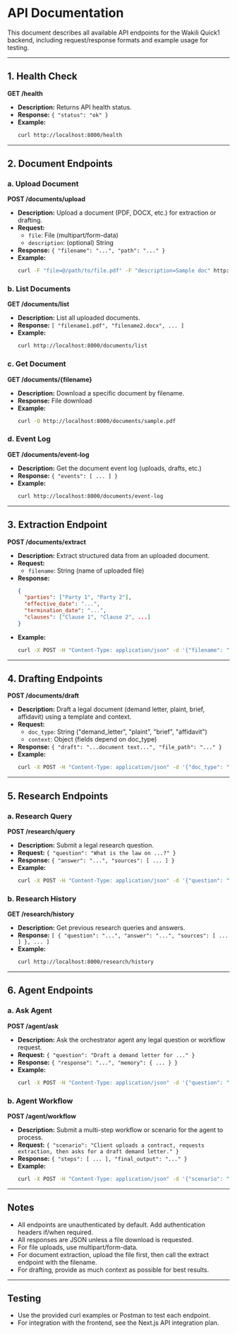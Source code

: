 # API Documentation

This document describes all available API endpoints for the Wakili Quick1 backend, including request/response formats and example usage for testing.

---

## 1. Health Check

**GET /health**

- **Description:** Returns API health status.
- **Response:** `{ "status": "ok" }`
- **Example:**
  ```bash
  curl http://localhost:8000/health
  ```

---

## 2. Document Endpoints

### a. Upload Document

**POST /documents/upload**

- **Description:** Upload a document (PDF, DOCX, etc.) for extraction or drafting.
- **Request:**
  - `file`: File (multipart/form-data)
  - `description`: (optional) String
- **Response:** `{ "filename": "...", "path": "..." }`
- **Example:**
  ```bash
  curl -F "file=@/path/to/file.pdf" -F "description=Sample doc" http://localhost:8000/documents/upload
  ```

### b. List Documents

**GET /documents/list**

- **Description:** List all uploaded documents.
- **Response:** `[ "filename1.pdf", "filename2.docx", ... ]`
- **Example:**
  ```bash
  curl http://localhost:8000/documents/list
  ```

### c. Get Document

**GET /documents/{filename}**

- **Description:** Download a specific document by filename.
- **Response:** File download
- **Example:**
  ```bash
  curl -O http://localhost:8000/documents/sample.pdf
  ```

### d. Event Log

**GET /documents/event-log**

- **Description:** Get the document event log (uploads, drafts, etc.)
- **Response:** `{ "events": [ ... ] }`
- **Example:**
  ```bash
  curl http://localhost:8000/documents/event-log
  ```

---

## 3. Extraction Endpoint

**POST /documents/extract**

- **Description:** Extract structured data from an uploaded document.
- **Request:**
  - `filename`: String (name of uploaded file)
- **Response:**
  ```json
  {
    "parties": ["Party 1", "Party 2"],
    "effective_date": "...",
    "termination_date": "...",
    "clauses": ["Clause 1", "Clause 2", ...]
  }
  ```
- **Example:**
  ```bash
  curl -X POST -H "Content-Type: application/json" -d '{"filename": "sample.pdf"}' http://localhost:8000/documents/extract
  ```

---

## 4. Drafting Endpoints

**POST /documents/draft**

- **Description:** Draft a legal document (demand letter, plaint, brief, affidavit) using a template and context.
- **Request:**
  - `doc_type`: String ("demand_letter", "plaint", "brief", "affidavit")
  - `context`: Object (fields depend on doc_type)
- **Response:** `{ "draft": "...document text...", "file_path": "..." }`
- **Example:**
  ```bash
  curl -X POST -H "Content-Type: application/json" -d '{"doc_type": "demand_letter", "context": {"client": "Jane Doe", "recipient": "John Landlord", "facts": "Deposit refund dispute"}}' http://localhost:8000/documents/draft
  ```

---

## 5. Research Endpoints

### a. Research Query

**POST /research/query**

- **Description:** Submit a legal research question.
- **Request:** `{ "question": "What is the law on ...?" }`
- **Response:** `{ "answer": "...", "sources": [ ... ] }`
- **Example:**
  ```bash
  curl -X POST -H "Content-Type: application/json" -d '{"question": "What is the law on tenant deposit refunds in Kenya?"}' http://localhost:8000/research/query
  ```

### b. Research History

**GET /research/history**

- **Description:** Get previous research queries and answers.
- **Response:** `[ { "question": "...", "answer": "...", "sources": [ ... ] }, ... ]`
- **Example:**
  ```bash
  curl http://localhost:8000/research/history
  ```

---

## 6. Agent Endpoints

### a. Ask Agent

**POST /agent/ask**

- **Description:** Ask the orchestrator agent any legal question or workflow request.
- **Request:** `{ "question": "Draft a demand letter for ..." }`
- **Response:** `{ "response": "...", "memory": { ... } }`
- **Example:**
  ```bash
  curl -X POST -H "Content-Type: application/json" -d '{"question": "Draft a demand letter for deposit refund"}' http://localhost:8000/agent/ask
  ```

### b. Agent Workflow

**POST /agent/workflow**

- **Description:** Submit a multi-step workflow or scenario for the agent to process.
- **Request:** `{ "scenario": "Client uploads a contract, requests extraction, then asks for a draft demand letter." }`
- **Response:** `{ "steps": [ ... ], "final_output": "..." }`
- **Example:**
  ```bash
  curl -X POST -H "Content-Type: application/json" -d '{"scenario": "Extract all parties from contract.pdf and draft a demand letter."}' http://localhost:8000/agent/workflow
  ```

---

## Notes

- All endpoints are unauthenticated by default. Add authentication headers if/when required.
- All responses are JSON unless a file download is requested.
- For file uploads, use multipart/form-data.
- For document extraction, upload the file first, then call the extract endpoint with the filename.
- For drafting, provide as much context as possible for best results.

---

## Testing

- Use the provided curl examples or Postman to test each endpoint.
- For integration with the frontend, see the Next.js API integration plan.
